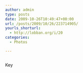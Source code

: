 ```yaml
---
author: admin
type: posts
date: 2009-10-26T10:49:47+00:00
url: /posts/2009/10/26/223714905/
yourls_shorturl:
  - http://lobban.org/i/20
categories:
  - Photos

---
```

<div class="figure">
  <img src="http://andy.lobban.org/photo/1280/223714905/1/tumblr_ks4bezf10h1qzrl7b" alt="" />
</div>

Key
